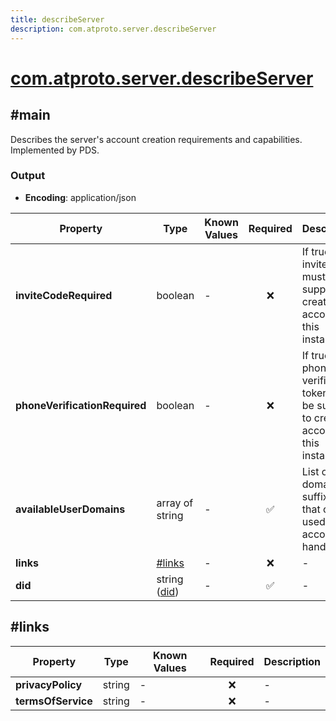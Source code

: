 ```yaml
---
title: describeServer
description: com.atproto.server.describeServer
---
```


# [com.atproto.server.describeServer](https://github.com/myConsciousness/atproto.dart/blob/main/lexicons/com/atproto/server/describeServer.json)

## #main

Describes the server's account creation requirements and capabilities. Implemented by PDS.

### Output

- **Encoding**: application/json

| Property | Type | Known Values | Required | Description |
| --- | --- | --- | :---: | --- |
| **inviteCodeRequired** | boolean | - | ❌ | If true, an invite code must be supplied to create an account on this instance. |
| **phoneVerificationRequired** | boolean | - | ❌ | If true, a phone verification token must be supplied to create an account on this instance. |
| **availableUserDomains** | array of string | - | ✅ | List of domain suffixes that can be used in account handles. |
| **links** | [#links](#links) | - | ❌ | - |
| **did** | string ([did](https://atproto.com/specs/did)) | - | ✅ | - |

## #links

| Property | Type | Known Values | Required | Description |
| --- | --- | --- | :---: | --- |
| **privacyPolicy** | string | - | ❌ | - |
| **termsOfService** | string | - | ❌ | - |
